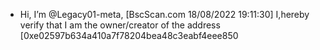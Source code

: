 -  Hi, I’m @Legacy01-meta, [BscScan.com 18/08/2022 19:11:30]
 I,hereby verify that I am the  owner/creator of the address [0xe02597b634a410a7f78204bea48c3eabf4eee850


